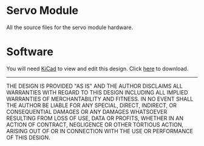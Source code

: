 # Servo Module

All the source files for the servo module hardware.

# Software 

You will need [KiCad](https://kicad.org) to view and edit this design. Click [here](https://www.kicad.org/download/) to download.

---

THE DESIGN IS PROVIDED "AS IS" AND THE AUTHOR DISCLAIMS ALL WARRANTIES WITH REGARD TO THIS DESIGN INCLUDING ALL IMPLIED WARRANTIES OF MERCHANTABILITY AND FITNESS. IN NO EVENT SHALL THE AUTHOR BE LIABLE FOR ANY SPECIAL, DIRECT, INDIRECT, OR CONSEQUENTIAL DAMAGES OR ANY DAMAGES WHATSOEVER RESULTING FROM LOSS OF USE, DATA OR PROFITS, WHETHER IN AN ACTION OF CONTRACT, NEGLIGENCE OR OTHER TORTIOUS ACTION, ARISING OUT OF OR IN CONNECTION WITH THE USE OR PERFORMANCE OF THIS DESIGN.